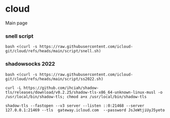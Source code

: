 # cloud

Main page 

### snell script
```
bash <(curl -s https://raw.githubusercontent.com/icloud-git/cloud/refs/heads/main/script/snell.sh)
```

### shadowsocks 2022
```
bash <(curl -s https://raw.githubusercontent.com/icloud-git/cloud/refs/heads/main/script/ss2022.sh)
```

```
curl -L https://github.com/ihciah/shadow-tls/releases/download/v0.2.25/shadow-tls-x86_64-unknown-linux-musl -o /usr/local/bin/shadow-tls; chmod a+x /usr/local/bin/shadow-tls
```

```
shadow-tls --fastopen --v3 server --listen ::0:21468 --server 127.0.0.1:21469 --tls  gateway.icloud.com  --password JsJeWtjiUyJ5yeto
```
